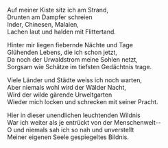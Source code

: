 Auf meiner Kiste sitz ich am Strand,  
Drunten am Dampfer schreien  
Inder, Chinesen, Malaien,  
Lachen laut und halden mit Flittertand.  

Hinter mir liegen fiebernde Nächte und Tage  
Glühenden Lebens, die ich schon jetzt,  
Da noch der Urwaldstrom meine Sohlen netzt,  
Sorgsam wie Schätze im tiefsten Gedächtnis trage.  

Viele Länder und Städte weiss ich noch warten,  
Aber niemals wohl wird der Wälder Nacht,  
Wird der wilde gärende Urweltgarten  
Wieder mich locken und schrecken mit seiner Pracht.  

Hier in dieser unendlichen leuchtenden Wildnis  
War ich weiter als je entrückt von der Menschenwelt--  
O und niemals sah ich so nah und unverstellt  
Meiner eigenen Seele gespiegeltes Bildnis.  
